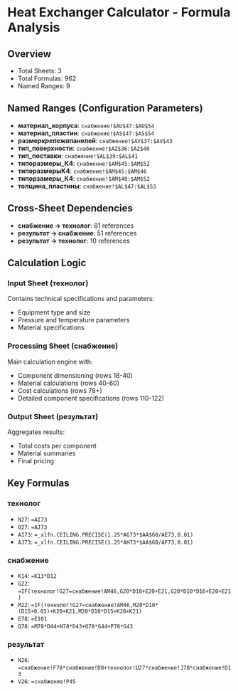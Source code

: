 # Heat Exchanger Calculator - Formula Analysis

## Overview

- Total Sheets: 3
- Total Formulas: 962
- Named Ranges: 9

## Named Ranges (Configuration Parameters)

- **материал_корпуса**: `снабжение!$AU$47:$AU$54`
- **материал_пластин**: `снабжение!$AS$47:$AS$54`
- **размер*крепежа*панелей**: `снабжение!$AV$37:$AV$43`
- **тип_поверхности**: `снабжение!$AZ$36:$AZ$40`
- **тип_поставки**: `снабжение!$AL$39:$AL$41`
- **типоразмеры_К4**: `снабжение!$AM$45:$AM$52`
- **типоразмерыК4**: `снабжение!$AM$45:$AM$46`
- **типорзамеры_К4**: `снабжение!$AM$40:$AM$52`
- **толщина_пластины**: `снабжение!$AL$47:$AL$53`

## Cross-Sheet Dependencies

- **снабжение → технолог**: 81 references
- **результат → снабжение**: 51 references
- **результат → технолог**: 10 references

## Calculation Logic

### Input Sheet (технолог)

Contains technical specifications and parameters:

- Equipment type and size
- Pressure and temperature parameters
- Material specifications

### Processing Sheet (снабжение)

Main calculation engine with:

- Component dimensioning (rows 18-40)
- Material calculations (rows 40-60)
- Cost calculations (rows 78+)
- Detailed component specifications (rows 110-122)

### Output Sheet (результат)

Aggregates results:

- Total costs per component
- Material summaries
- Final pricing

## Key Formulas

### технолог

- `N27`: `=AI73`
- `O27`: `=AJ73`
- `AI73`: `=_xlfn.CEILING.PRECISE(1.25*AG73*$AA$60/AE73,0.01)`
- `AJ73`: `=_xlfn.CEILING.PRECISE(1.25*AH73*$AA$60/AF73,0.01)`

### снабжение

- `K14`: `=K13*D12`
- `G22`: `=IF(технолог!G27=снабжение!AM46,G20*D10+E20+E21,G20*D10*D16+E20+E21)`
- `M22`: `=IF(технолог!G27=снабжение!AM46,M20*D10*(D15+0.03)+K20+K21,M20*D10*D15+K20+K21)`
- `E78`: `=E101`
- `Q78`: `=M78*D44+N78*D43+O78*G44+P78*G43`

### результат

- `N26`: `=снабжение!F78*снабжение!D8+технолог!U27*снабжение!J78*снабжение!D13`
- `V26`: `=снабжение!P45`
